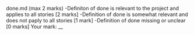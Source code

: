 







done.md (max 2 marks)
   -Definiton of done is relevant to the project and applies to all stories [2 marks]
   -Definition of done is somewhat relevant and does not paply to all stories [1 mark]
   -Definition of done missing or unclear [0 marks]
   Your mark: __ 